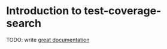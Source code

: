 # Introduction to test-coverage-search

TODO: write [great documentation](http://jacobian.org/writing/what-to-write/)

